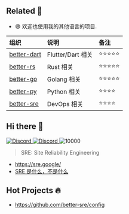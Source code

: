 
## Related 🍄

- 😄 欢迎也使用我的其他语言的项目.

| 组织 | 说明     | 备注       |
| :--------------| :----------------- | :--------- |
| [better-dart](https://github.com/better-dart) |  Flutter/Dart 相关 | ⭐⭐⭐⭐⭐ |
| [better-rs](https://github.com/better-rs/) | Rust 相关 | ⭐⭐⭐⭐⭐ |
| [better-go](https://github.com/better-go) | Golang 相关 | ⭐⭐⭐⭐⭐ |
| [better-py](https://github.com/better-py) | Python 相关 | ⭐⭐⭐⭐ |
| [better-sre](https://github.com/better-sre) | DevOps 相关 | ⭐⭐⭐⭐ |




## Hi there 👋

<!--

**Here are some ideas to get you started:**

🙋‍♀️ A short introduction - what is your organization all about?
🌈 Contribution guidelines - how can the community get involved?
👩‍💻 Useful resources - where can the community find your docs? Is there anything else the community should know?
🍿 Fun facts - what does your team eat for breakfast?
🧙 Remember, you can do mighty things with the power of [Markdown](https://docs.github.com/github/writing-on-github/getting-started-with-writing-and-formatting-on-github/basic-writing-and-formatting-syntax)
-->


<p align="#middle">
    <a href="https://discord.com/invite/MnDA9pfWAW" target="_blank">
      <img src="https://img.shields.io/badge/Discord-GossipCoder-%237289DA.svg?logo=iscord&logoColor=white" alt="Discord">
    </a> 
    <a href="https://discord.com/invite/MnDA9pfWAW" target="_blank">
      <img src="https://img.shields.io/discord/877031318272217179" alt="Discord">
    </a> 
    <img src="https://visitor-badge.laobi.icu/badge?page_id=better-dart" alt="10000" />
</p>



> SRE: Site Reliability Engineering

- https://sre.google/
- [SRE 是什么，不是什么](https://zhuanlan.zhihu.com/p/20695070)



## Hot Projects 🔥

- https://github.com/better-sre/config


